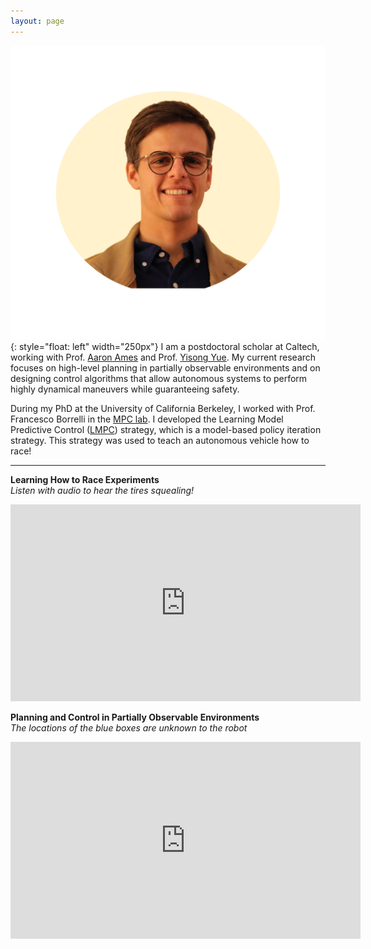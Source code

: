 ```yaml
---
layout: page
---
```

<!-- Global site tag (gtag.js) - Google Analytics -->
<script async src="https://www.googletagmanager.com/gtag/js?id=UA-180984784-1"></script>
<script>
  window.dataLayer = window.dataLayer || [];
  function gtag(){dataLayer.push(arguments);}
  gtag('js', new Date());

  gtag('config', 'UA-180984784-1');
</script>

![](/images/UgoRosolia.png){: style="float: left" width="250px"}
I am a postdoctoral scholar at Caltech, working with Prof. [Aaron Ames](http://www.bipedalrobotics.com/) and Prof. [Yisong Yue](http://www.yisongyue.com/). My current research focuses on high-level planning in partially observable environments and on designing control algorithms that allow autonomous systems to perform highly dynamical maneuvers while guaranteeing safety.

During my PhD at the University of California Berkeley, I worked with Prof. Francesco Borrelli in the [MPC lab](http://www.mpc.berkeley.edu/). I developed the Learning Model Predictive Control ([LMPC](https://ieeexplore.ieee.org/abstract/document/8039204)) strategy, which is a model-based policy iteration strategy. This strategy was used to teach an autonomous vehicle how to race!  

___
**Learning How to Race Experiments**  
*Listen with audio to hear the tires squealing!*
<p align="center"><iframe width="560" height="315" src="https://www.youtube.com/embed/LNdH9YFzTV4" frameborder="0" allow="accelerometer; autoplay; clipboard-write; encrypted-media; gyroscope; picture-in-picture" allowfullscreen></iframe></p>

**Planning and Control in Partially Observable Environments**  
*The locations of the blue boxes are unknown to the robot*
<p align="center"><iframe width="560" height="315" src="https://www.youtube.com/embed/Q-Mm0ywPh_I" frameborder="0" allow="accelerometer; autoplay; clipboard-write; encrypted-media; gyroscope; picture-in-picture" allowfullscreen></iframe></p>

